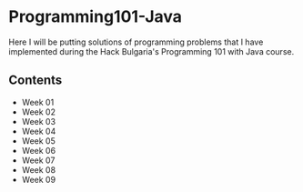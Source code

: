 # Programming101-Java

Here I will be putting solutions of programming problems that I have implemented during the Hack Bulgaria's Programming 101 with Java course.

## Contents

- Week 01
- Week 02
- Week 03
- Week 04
- Week 05
- Week 06
- Week 07
- Week 08
- Week 09
